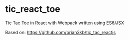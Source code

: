 # tic_react_toe
Tic Tac Toe in React with Webpack written using ES6/JSX

Based on: https://github.com/brian3kb/tic_tac_reactjs

